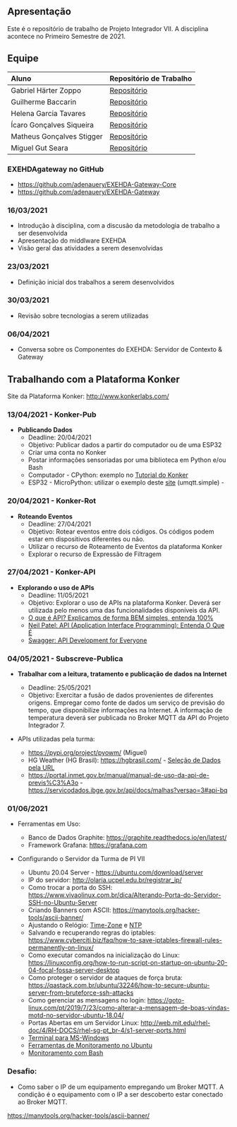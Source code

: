 ## Apresentação

Este é o repositório de trabalho de Projeto Integrador VII. A disciplina acontece no Primeiro Semestre de 2021.


## Equipe

Aluno | Repositório de Trabalho
:--------- | :------ 
|Gabriel Härter Zoppo  | [Repositório](https://github.com/GabrielZoppo/ProjetoIntegrador-VII/blob/main/README.md) |
|Guilherme Baccarin | [Repositório](https://github.com/Baccarin/PI7) |
|Helena Garcia Tavares | [Repositório]() |
|Ícaro Gonçalves Siqueira  | [Repositório](https://github.com/IcaroGSiqueira/pivii) |
|Matheus Gonçalves Stigger   | [Repositório]() |
|Miguel Gut Seara | [Repositório](https://github.com/miguelgut/PI_VII) |


### EXEHDAgateway no GitHub ###
* https://github.com/adenauery/EXEHDA-Gateway-Core
* https://github.com/adenauery/EXEHDA-Gateway


### 16/03/2021
* Introdução à disciplina, com a discusão da metodologia de trabalho a ser desenvolvida
* Apresentação do middlware EXEHDA
* Visão geral das atividades a serem desenvolvidas

### 23/03/2021
* Definição inicial dos trabalhos a serem desenvolvidos

### 30/03/2021
* Revisão sobre tecnologias a serem utilizadas

### 06/04/2021
* Conversa sobre os Componentes do EXEHDA: Servidor de Contexto & Gateway

## Trabalhando com a Plataforma Konker

Site da Plataforma Konker: http://www.konkerlabs.com/

### 13/04/2021 - Konker-Pub

  * **Publicando Dados**
    * Deadline: 20/04/2021  
    * Objetivo: Publicar dados a partir do computador ou de uma ESP32
    * Criar uma conta no Konker
    * Postar informações sensoriadas por uma biblioteca em Python e/ou Bash
    * Computador - CPython: exemplo no [Tutorial do Konker](https://konker.atlassian.net/wiki/spaces/DEV/pages/28180518/Guia+de+Uso+da+Plataforma+Konker)
    * ESP32 - MicroPython: utilizar o exemplo deste [site](https://mjrobot.org/2018/06/13/iot-feito-facil-esp-micropython-mqtt-thingspeak/) (umqtt.simple) - 

### 20/04/2021 - Konker-Rot
  * **Roteando Eventos**
    * Deadline: 27/04/2021 
    * Objetivo: Rotear eventos entre dois códigos. Os códigos podem estar em dispositivos diferentes ou não.
    * Utilizar o recurso de Roteamento de Eventos da plataforma Konker
    * Explorar o recurso de Expressão de Filtragem 

### 27/04/2021 - Konker-API
  * **Explorando o uso de APIs**
    * Deadline: 11/05/2021
    * Objetivo: Explorar o uso de APIs na plataforma Konker. Deverá ser utilizada pelo menos uma das funcionalidades disponíveis da API.
    * [O que é API? Explicamos de forma BEM simples, entenda 100%](https://pluga.co/blog/api/o-que-e-api/)
    * [Neil Patel: API (Application Interface Programming): Entenda O Que É](https://neilpatel.com/br/blog/api-o-que-e/) 
    * [Swagger: API Development for Everyone](https://swagger.io/)

### 04/05/2021 - Subscreve-Publica
  * **Trabalhar com a leitura, tratamento e publicação de dados na Internet**
    * Deadline: 25/05/2021
    * Objetivo: Exercitar a fusão de dados provenientes de diferentes origens. Empregar como fonte de dados um serviço de previsão do tempo, que disponibilize informações na Internet. A informação de temperatura deverá ser publicada no Broker MQTT da API do Projeto Integrador 7.
  * APIs utilizadas pela turma:
    
    *  https://pypi.org/project/pyowm/ (Miguel)
    *  HG Weather (HG Brasil): https://hgbrasil.com/ - [Seleção de Dados pela URL](https://api.hgbrasil.com/weather?woeid=456524&fields=only_results,temp,city,humidity,wind_speedy)
    *  https://portal.inmet.gov.br/manual/manual-de-uso-da-api-de-previs%C3%A3o - https://servicodados.ibge.gov.br/api/docs/malhas?versao=3#api-bq

### 01/06/2021

  * Ferramentas em Uso:
    * Banco de Dados Graphite: https://graphite.readthedocs.io/en/latest/
    * Framework Grafana: https://grafana.com

  * Configurando o Servidor da Turma de PI VII
    * Ubuntu 20.04 Server - https://ubuntu.com/download/server
    * IP do servidor: http://olaria.ucpel.edu.br/registrar_ip/
    * Como trocar a porta do SSH: https://www.vivaolinux.com.br/dica/Alterando-Porta-do-Servidor-SSH-no-Ubuntu-Server
    * Criando Banners com ASCII: https://manytools.org/hacker-tools/ascii-banner/
    * Ajustando o Relógio: [Time-Zone](https://linuxconfig.org/how-to-change-timezone-on-ubuntu-20-04-focal-fossa-linux) e [NTP](https://linuxconfig.org/how-to-sync-time-on-ubuntu-20-04-focal-fossa-linux)
    * Salvando e recuperando regras do iptables: https://www.cyberciti.biz/faq/how-to-save-iptables-firewall-rules-permanently-on-linux/
    * Como executar comandos na inicialização do Linux: https://linuxconfig.org/how-to-run-script-on-startup-on-ubuntu-20-04-focal-fossa-server-desktop
    * Como proteger o servidor de ataques de força bruta: https://qastack.com.br/ubuntu/32246/how-to-secure-ubuntu-server-from-bruteforce-ssh-attacks
    * Como gerenciar as mensagens no login: https://goto-linux.com/pt/2019/7/23/como-alterar-a-mensagem-de-boas-vindas-motd-no-servidor-ubuntu-18.04/
    * Portas Abertas em um Servidor Linux: http://web.mit.edu/rhel-doc/4/RH-DOCS/rhel-sg-pt_br-4/s1-server-ports.html
    * [Terminal para MS-Windows](https://www.putty.org/)
    * [Ferramentas de Monitoramento no Ubuntu](https://qastack.com.br/ubuntu/293426/system-monitoring-tools-for-ubuntu)
    * [Monitoramento com Bash](https://www.ti-enxame.com/pt/shell-script/comando-para-exibir-uso-de-memoria-uso-de-disco-e-carga-da-cpu/960818838/)

### Desafio:
  * Como saber o IP de um equipamento empregando um Broker MQTT. A condição é o equipamento com o IP a ser descoberto estar conectado ao Broker MQTT.

https://manytools.org/hacker-tools/ascii-banner/
